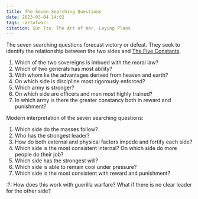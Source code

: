 ```yaml
---
title: The Seven Searching Questions
date: 2023-03-04 14:02
tags: :artofwar:
citation: Sun Tzu. The Art of War, Laying Plans
---
```


The seven searching questions forecast victory or defeat. They seek to identify the relationship between the two sides and [The Five Constants](202303041348.md).

1. Which of the two sovereigns is imbued with the moral law?
2. Which of two generals has most ability?
3. With whom lie the advantages derived from heaven and earth?
4. On which side is discipline most rigorously enforced?
5. Which army is stronger?
6. On which side are officers and men most highly trained?
7. In which army is there the greater constancy both in reward and punishment?

Modern interpretation of the seven searching questions:

1. Which side do the masses follow?
2. Who has the strongest leader?
3. How do both external and physical factors impede and fortify each side?
4. Which side is the most consistent internal? On which side do more people do their job?
5. Which side has the strongest will?
6. Which side is able to remain cool under pressure?
7. Which side is the most consistent with reward and punishment?

:?: How does this work with guerilla warfare? What if there is no clear leader for the other side?
